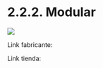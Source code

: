 # 2.2.2. Modular

![](https://www.garmasl.com/825-thickbox\_default/nt24k-dr-switch-ethernet-modular-gestionado.jpg)

Link fabricante:

Link tienda:&#x20;
